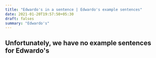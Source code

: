 ```yaml
---
title: "Edwardo's in a sentence | Edwardo's example sentences"
date: 2021-01-20T19:57:50+05:30
draft: falses
summary: "Edwardo's"
---
```

## Unfortunately, we have no example sentences for Edwardo's                 
